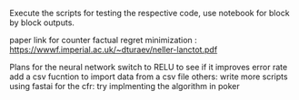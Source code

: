 Execute the scripts for testing the respective code, use notebook for block by block outputs.

paper link for counter factual regret minimization : https://wwwf.imperial.ac.uk/~dturaev/neller-lanctot.pdf

Plans
for the neural network
switch to RELU to see if it improves error rate
add a csv fucntion to import data from a csv file
others:
write more scripts using fastai
for the cfr:
try implmenting the algorithm in poker
